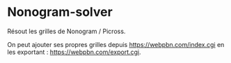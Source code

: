 # Nonogram-solver
Résout les grilles de Nonogram / Picross.

On peut ajouter ses propres grilles depuis https://webpbn.com/index.cgi en les exportant : https://webpbn.com/export.cgi.
